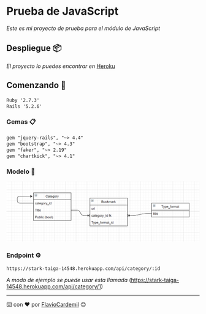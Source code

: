 # Prueba de JavaScript

_Este es mi proyecto de prueba para el módulo de JavaScript_

## Despliegue 📦

_El proyecto lo puedes encontrar en_ [Heroku](https://stark-taiga-14548.herokuapp.com)


## Comenzando 🚀

```
Ruby '2.7.3'
Rails '5.2.6'
```

### Gemas 📋
```
gem "jquery-rails", "~> 4.4"
gem "bootstrap", "~> 4.3"
gem "faker", "~> 2.19"
gem "chartkick", "~> 4.1"
```


### Modelo 🔧

![bookmark](app/assets/images/modelo.png)

### Endpoint ⚙️

```
https://stark-taiga-14548.herokuapp.com/api/category/:id
```
_A modo de ejemplo se puede usar esta llamada_ (https://stark-taiga-14548.herokuapp.com/api/category/1)

---
⌨️ con ❤️ por [FlavioCardemil](https://github.com/FlavioCardemil) 😊